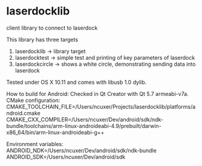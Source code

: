# laserdocklib
client library to connect to laserdock

This library has three targets

1. laserdocklib -> library target
2. laserdocktest -> simple test and printing of key parameters of laserdock
3. laserdockcircle -> shows a white circle, demonstrating sending data into laserdock

Tested under OS X 10.11 and comes with libusb 1.0 dylib.




How to build for Android:
Checked in Qt Creator with Qt 5.7 armeabi-v7a.
CMake configuration:
CMAKE_TOOLCHAIN_FILE=/Users/ncuxer/Projects/laserdocklib/platforms/android.cmake
CMAKE_CXX_COMPILER=/Users/ncuxer/Dev/android/sdk/ndk-bundle/toolchains/arm-linux-androideabi-4.9/prebuilt/darwin-x86_64/bin/arm-linux-androideabi-g++

Environment variables:
ANDROID_NDK=/Users/ncuxer/Dev/android/sdk/ndk-bundle
ANDROID_SDK=/Users/ncuxer/Dev/android/sdk